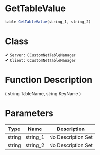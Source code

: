 # GetTableValue
```js
table GetTableValue(string_1, string_2)
```
# Class
✔ `Server: CCustomNetTableManager`  
✔ `Client: CCustomNetTableManager`  

# Function Description
( string TableName, string KeyName )
# Parameters
Type|Name|Description
--|--|--
string|string_1|No Description Set
string|string_2|No Description Set
